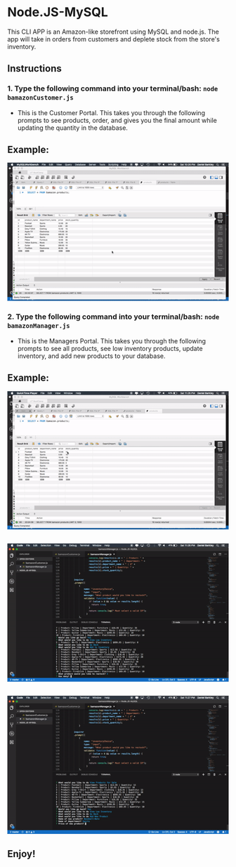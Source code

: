 # Node.JS-MySQL

This CLI APP is an Amazon-like storefront using MySQL and node.js. The app will take in orders from customers and deplete stock from the store's inventory.

## Instructions

### 1. Type the following command into your terminal/bash: `node bamazonCustomer.js`

- This is the Customer Portal. This takes you through the following prompts to see products, order, and gives you the final amount while updating the quantity in the database. 

## Example:

![](Gifs/bamazonCustomer.gif)

### 2. Type the following command into your terminal/bash: `node bamazonManager.js`

- This is the Managers Portal. This takes you through the following prompts to see all products, see low inventory products, update inventory, and add new products to your database. 

## Example:

![](Gifs/bamazonManager1.gif)

##

![](Gifs/bamazonManager2.gif)

##

![](Gifs/bamazonManager3.gif)

## Enjoy!